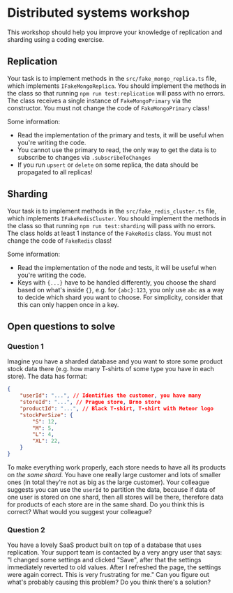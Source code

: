 # Distributed systems workshop
This workshop should help you improve your knowledge of replication and sharding using a coding exercise.

## Replication
Your task is to implement methods in the `src/fake_mongo_replica.ts` file, which implements `IFakeMongoReplica`.
You should implement the methods in the class so that running `npm run test:replication` will pass with no errors.
The class receives a single instance of `FakeMongoPrimary` via the constructor. You must not change the code of `FakeMongoPrimary` class!

Some information:
- Read the implementation of the primary and tests, it will be useful when you're writing the code.
- You cannot use the primary to read, the only way to get the data is to subscribe to changes via `.subscribeToChanges`
- If you run `upsert` or `delete` on some replica, the data should be propagated to all replicas!

## Sharding
Your task is to implement methods in the `src/fake_redis_cluster.ts` file, which implements `IFakeRedisCluster`.
You should implement the methods in the class so that running `npm run test:sharding` will pass with no errors.
The class holds at least 1 instance of the `FakeRedis` class. You must not change the code of `FakeRedis` class!

Some information:
- Read the implementation of the node and tests, it will be useful when you're writing the code.
- Keys with `{...}` have to be handled differently, you choose the shard based on what's inside `{}`, e.g. for `{abc}:123`, you only use `abc` as a way to decide which shard you want to choose. For simplicity, consider that this can only happen once in a key.

## Open questions to solve
### Question 1
Imagine you have a sharded database and you want to store some product stock data there (e.g. how many T-shirts of some type you have in each store). The data has format:
```json
{
    "userId": "...", // Identifies the customer, you have many
    "storeId": "...", // Prague store, Brno store
    "productId": "...", // Black T-shirt, T-shirt with Meteor logo
    "stockPerSize": {
        "S": 12,
        "M": 5,
        "L": 4,
        "XL": 22,
    }
}
```
To make everything work properly, each store needs to have all its products on *the same shard*.
You have one really large customer and lots of smaller ones (in total they're not as big as the large customer).
Your colleague suggests you can use the `userId` to partition the data, because if data of one user is stored on one shard, then all stores will be there, therefore data for products of each store are in the same shard.
Do you think this is correct? What would you suggest your colleague?

### Question 2
You have a lovely SaaS product built on top of a database that uses replication.
Your support team is contacted by a very angry user that says:
"I changed some settings and clicked "Save", after that the settings immediately reverted to old values. After I refreshed the page, the settings were again correct. This is very frustrating for me."
Can you figure out what's probably causing this problem? Do you think there's a solution?